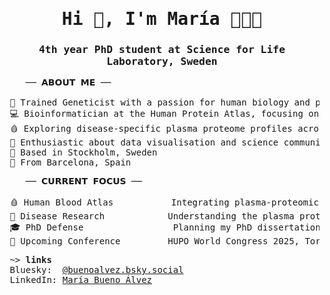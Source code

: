 <!-- 🎉 Main Title -->
<h1 align="center" style="font-family:monospace; font-weight:bold;">
Hi 👋, I'm María 👩🏻‍💻
</h1>
<h3 align="center" style="font-family:monospace; font-weight:bold;">
4th year PhD student at Science for Life Laboratory, Sweden
</h3>

<pre>
    ── 𝗔𝗕𝗢𝗨𝗧 𝗠𝗘 ──
  
 🧬 Trained Geneticist with a passion for human biology and precision medicine
 💻 Bioinformatician at the Human Protein Atlas, focusing on large-scale plasma proteomics
 🩸 Exploring disease-specific plasma proteome profiles across health and disease
 🎨 Enthusiastic about data visualisation and science communication
 📍 Based in Stockholm, Sweden
 🏡 From Barcelona, Spain
</pre>

<pre>
    ── 𝗖𝗨𝗥𝗥𝗘𝗡𝗧 𝗙𝗢𝗖𝗨𝗦 ──
  
 🩸 Human Blood Atlas           Integrating plasma-proteomics data across platforms to generate a plasma proteome atlas.
 💊 Disease Research            Understanding the plasma proteome in cancer, cardiovascular, autoimmune, neurological disorders, among others.
 🎓 PhD Defense                 Planning my PhD dissertation.
 🎤 Upcoming Conference         HUPO World Congress 2025, Toronto, 9–13 November
</pre>


<pre>
 ~> <strong>links</strong>
 Bluesky:  <a href="https://bsky.app/profile/buenoalvez.bsky.social" target="_blank">@buenoalvez.bsky.social</a>
 LinkedIn: <a href="https://linkedin.com/in/maría-bueno-álvez-33395b192">María Bueno Álvez</a>
</pre>

